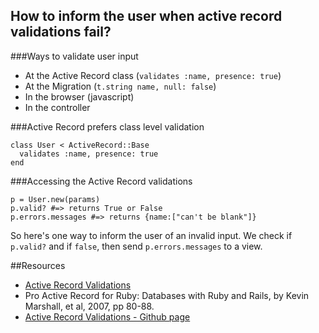 ## How to inform the user when active record validations fail?
###Ways to validate user input
* At the Active Record class (```validates :name, presence: true```)
* At the Migration (```t.string name, null: false```)
* In the browser (javascript)
* In the controller

###Active Record prefers class level validation
```
class User < ActiveRecord::Base
  validates :name, presence: true
end
```

###Accessing the Active Record validations
```
p = User.new(params)
p.valid? #=> returns True or False
p.errors.messages #=> returns {name:["can't be blank"]}
```
So here's one way to inform the user of an invalid input.  We check if ```p.valid?``` and if ```false```,
then send ```p.errors.messages``` to a view.

##Resources
* [Active Record Validations](http://edgeguides.rubyonrails.org/active_record_validations.html)
* Pro Active Record for Ruby: Databases with Ruby and Rails, by Kevin Marshall, et al, 2007, pp 80-88.
* [Active Record Validations - Github page](https://gist.github.com/azinazadi/1372945)

